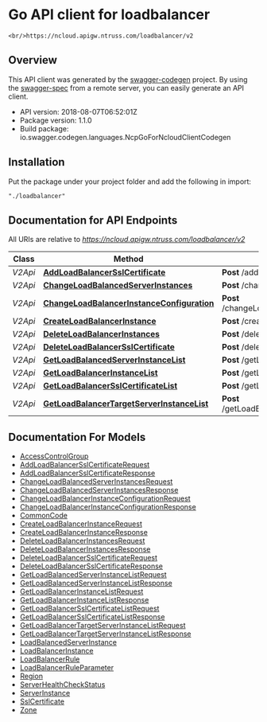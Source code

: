 # Go API client for loadbalancer

    <br/>https://ncloud.apigw.ntruss.com/loadbalancer/v2

## Overview
This API client was generated by the [swagger-codegen](https://github.com/swagger-api/swagger-codegen) project.  By using the [swagger-spec](https://github.com/swagger-api/swagger-spec) from a remote server, you can easily generate an API client.

- API version: 2018-08-07T06:52:01Z
- Package version: 1.1.0
- Build package: io.swagger.codegen.languages.NcpGoForNcloudClientCodegen

## Installation
Put the package under your project folder and add the following in import:
```
"./loadbalancer"
```

## Documentation for API Endpoints

All URIs are relative to *https://ncloud.apigw.ntruss.com/loadbalancer/v2*

Class | Method | HTTP request | Description
------------ | ------------- | ------------- | -------------
*V2Api* | [**AddLoadBalancerSslCertificate**](docs/V2Api.md#addloadbalancersslcertificate) | **Post** /addLoadBalancerSslCertificate | 
*V2Api* | [**ChangeLoadBalancedServerInstances**](docs/V2Api.md#changeloadbalancedserverinstances) | **Post** /changeLoadBalancedServerInstances | 
*V2Api* | [**ChangeLoadBalancerInstanceConfiguration**](docs/V2Api.md#changeloadbalancerinstanceconfiguration) | **Post** /changeLoadBalancerInstanceConfiguration | 
*V2Api* | [**CreateLoadBalancerInstance**](docs/V2Api.md#createloadbalancerinstance) | **Post** /createLoadBalancerInstance | 
*V2Api* | [**DeleteLoadBalancerInstances**](docs/V2Api.md#deleteloadbalancerinstances) | **Post** /deleteLoadBalancerInstances | 
*V2Api* | [**DeleteLoadBalancerSslCertificate**](docs/V2Api.md#deleteloadbalancersslcertificate) | **Post** /deleteLoadBalancerSslCertificate | 
*V2Api* | [**GetLoadBalancedServerInstanceList**](docs/V2Api.md#getloadbalancedserverinstancelist) | **Post** /getLoadBalancedServerInstanceList | 
*V2Api* | [**GetLoadBalancerInstanceList**](docs/V2Api.md#getloadbalancerinstancelist) | **Post** /getLoadBalancerInstanceList | 
*V2Api* | [**GetLoadBalancerSslCertificateList**](docs/V2Api.md#getloadbalancersslcertificatelist) | **Post** /getLoadBalancerSslCertificateList | 
*V2Api* | [**GetLoadBalancerTargetServerInstanceList**](docs/V2Api.md#getloadbalancertargetserverinstancelist) | **Post** /getLoadBalancerTargetServerInstanceList | 


## Documentation For Models

 - [AccessControlGroup](docs/AccessControlGroup.md)
 - [AddLoadBalancerSslCertificateRequest](docs/AddLoadBalancerSslCertificateRequest.md)
 - [AddLoadBalancerSslCertificateResponse](docs/AddLoadBalancerSslCertificateResponse.md)
 - [ChangeLoadBalancedServerInstancesRequest](docs/ChangeLoadBalancedServerInstancesRequest.md)
 - [ChangeLoadBalancedServerInstancesResponse](docs/ChangeLoadBalancedServerInstancesResponse.md)
 - [ChangeLoadBalancerInstanceConfigurationRequest](docs/ChangeLoadBalancerInstanceConfigurationRequest.md)
 - [ChangeLoadBalancerInstanceConfigurationResponse](docs/ChangeLoadBalancerInstanceConfigurationResponse.md)
 - [CommonCode](docs/CommonCode.md)
 - [CreateLoadBalancerInstanceRequest](docs/CreateLoadBalancerInstanceRequest.md)
 - [CreateLoadBalancerInstanceResponse](docs/CreateLoadBalancerInstanceResponse.md)
 - [DeleteLoadBalancerInstancesRequest](docs/DeleteLoadBalancerInstancesRequest.md)
 - [DeleteLoadBalancerInstancesResponse](docs/DeleteLoadBalancerInstancesResponse.md)
 - [DeleteLoadBalancerSslCertificateRequest](docs/DeleteLoadBalancerSslCertificateRequest.md)
 - [DeleteLoadBalancerSslCertificateResponse](docs/DeleteLoadBalancerSslCertificateResponse.md)
 - [GetLoadBalancedServerInstanceListRequest](docs/GetLoadBalancedServerInstanceListRequest.md)
 - [GetLoadBalancedServerInstanceListResponse](docs/GetLoadBalancedServerInstanceListResponse.md)
 - [GetLoadBalancerInstanceListRequest](docs/GetLoadBalancerInstanceListRequest.md)
 - [GetLoadBalancerInstanceListResponse](docs/GetLoadBalancerInstanceListResponse.md)
 - [GetLoadBalancerSslCertificateListRequest](docs/GetLoadBalancerSslCertificateListRequest.md)
 - [GetLoadBalancerSslCertificateListResponse](docs/GetLoadBalancerSslCertificateListResponse.md)
 - [GetLoadBalancerTargetServerInstanceListRequest](docs/GetLoadBalancerTargetServerInstanceListRequest.md)
 - [GetLoadBalancerTargetServerInstanceListResponse](docs/GetLoadBalancerTargetServerInstanceListResponse.md)
 - [LoadBalancedServerInstance](docs/LoadBalancedServerInstance.md)
 - [LoadBalancerInstance](docs/LoadBalancerInstance.md)
 - [LoadBalancerRule](docs/LoadBalancerRule.md)
 - [LoadBalancerRuleParameter](docs/LoadBalancerRuleParameter.md)
 - [Region](docs/Region.md)
 - [ServerHealthCheckStatus](docs/ServerHealthCheckStatus.md)
 - [ServerInstance](docs/ServerInstance.md)
 - [SslCertificate](docs/SslCertificate.md)
 - [Zone](docs/Zone.md)

